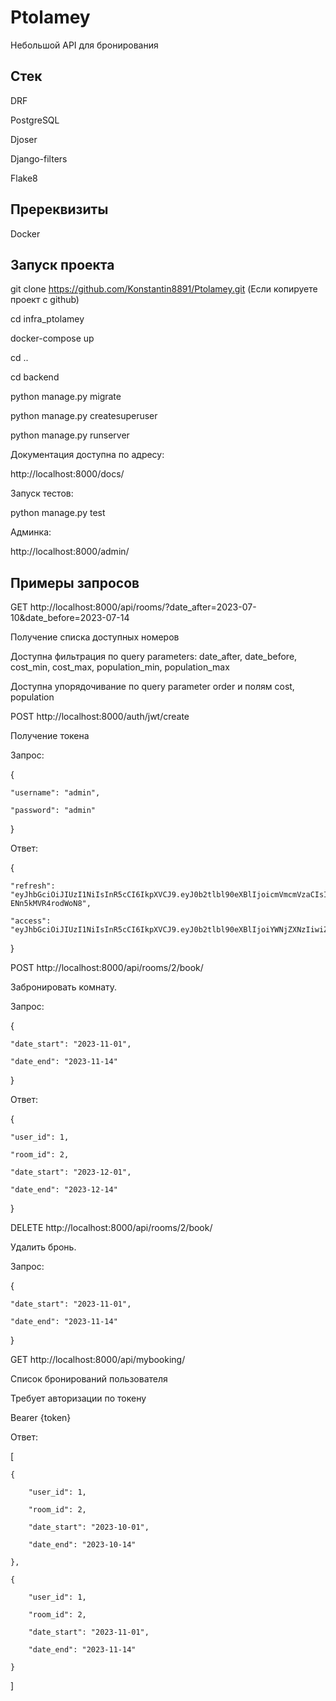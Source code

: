 # Ptolamey

Небольшой API для бронирования

## Стек

DRF

PostgreSQL

Djoser

Django-filters

Flake8

## Пререквизиты

Docker

## Запуск проекта

git clone https://github.com/Konstantin8891/Ptolamey.git (Если копируете проект с github)

cd infra_ptolamey

docker-compose up

cd ..

cd backend

python manage.py migrate

python manage.py createsuperuser

python manage.py runserver

Документация доступна по адресу:

http://localhost:8000/docs/

Запуск тестов:

python manage.py test

Админка:

http://localhost:8000/admin/

## Примеры запросов

GET http://localhost:8000/api/rooms/?date_after=2023-07-10&date_before=2023-07-14

Получение списка доступных номеров

Доступна фильтрация по query parameters: date_after, date_before, cost_min, cost_max, population_min, population_max

Доступна упорядочивание по query parameter order и полям cost, population

POST http://localhost:8000/auth/jwt/create

Получение токена

Запрос:

{

    "username": "admin",
    
    "password": "admin"
    
}

Ответ:

{

    "refresh": "eyJhbGciOiJIUzI1NiIsInR5cCI6IkpXVCJ9.eyJ0b2tlbl90eXBlIjoicmVmcmVzaCIsImV4cCI6MTY4OTQ1MDQ4MiwiaWF0IjoxNjg5MzY0MDgyLCJqdGkiOiI2OGYwOTYyYjMyNzk0NjY3OWZkYTcxZDAxOGVlZTU2OCIsInVzZXJfaWQiOjF9.hseKrcmTh1VCiLsA9TiKxHd7s4-ENn5kMVR4rodWoN8",
    
    "access": "eyJhbGciOiJIUzI1NiIsInR5cCI6IkpXVCJ9.eyJ0b2tlbl90eXBlIjoiYWNjZXNzIiwiZXhwIjoxNjg5NDUwNDgyLCJpYXQiOjE2ODkzNjQwODIsImp0aSI6IjdmZjFkMGMxMDk1ZDQzNTRhMWFkMzNmMTZhZDZjZTM1IiwidXNlcl9pZCI6MX0.asdrbIBAK2djETYTA70FG2yBqaoeNVcHKS5HLfY2jaY"
    
}

POST http://localhost:8000/api/rooms/2/book/

Забронировать комнату.

Запрос:

{

    "date_start": "2023-11-01",
    
    "date_end": "2023-11-14"
    
}

Ответ:

{

    "user_id": 1,
    
    "room_id": 2,
    
    "date_start": "2023-12-01",
    
    "date_end": "2023-12-14"
    
}

DELETE http://localhost:8000/api/rooms/2/book/

Удалить бронь.

Запрос:

{

    "date_start": "2023-11-01",
    
    "date_end": "2023-11-14"
    
}

GET http://localhost:8000/api/mybooking/

Список бронирований пользователя

Требует авторизации по токену

Bearer {token}

Ответ:

[

    {
    
        "user_id": 1,
        
        "room_id": 2,
        
        "date_start": "2023-10-01",
        
        "date_end": "2023-10-14"
        
    },
    
    {
    
        "user_id": 1,
        
        "room_id": 2,
        
        "date_start": "2023-11-01",
        
        "date_end": "2023-11-14"
        
    }
    
]
